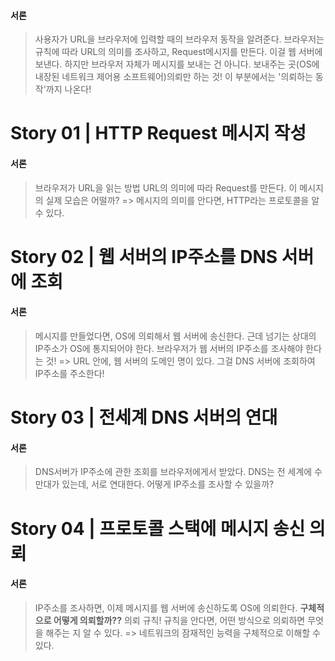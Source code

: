 #### 서론
> 사용자가 URL을 브라우저에 입력할 때의 브라우저 동작을 알려준다.
> 브라우저는 규칙에 따라 URL의 의미를 조사하고, Request메시지를 만든다.
> 이걸 웹 서버에 보낸다.
> 하지만 브라우저 자체가 메시지를 보내는 건 아니다.
> 보내주는 곳(OS에 내장된 네트워크 제어용 소프트웨어)의뢰만 하는 것!
> 이 부분에서는 '의뢰하는 동작'까지 나온다!

# Story 01 | HTTP Request 메시지 작성
#### 서론
> 브라우저가 URL을 읽는 방법
> URL의 의미에 따라 Request를 만든다.
> 이 메시지의 실제 모습은 어떨까?
> => 메시지의 의미를 안다면, HTTP라는 프로토콜을 알 수 있다.



# Story 02 | 웹 서버의 IP주소를 DNS 서버에 조회
#### 서론
> 메시지를 만들었다면, OS에 의뢰해서 웹 서버에 송신한다.
> 근데 넘기는 상대의 IP주소가 OS에 통지되어야 한다.
> 브라우저가 웹 서버의 IP주소를 조사해야 한다는 것!
> => URL 안에, 웹 서버의 도메인 명이 있다. 그걸 DNS 서버에 조회하여 IP주소를 주소한다!


# Story 03 | 전세계 DNS 서버의 연대
#### 서론
> DNS서버가 IP주소에 관한 조회를 브라우저에게서 받았다.
> DNS는 전 세계에 수만대가 있는데, 서로 연대한다.
> 어떻게 IP주소를 조사할 수 있을까?

# Story 04 | 프로토콜 스택에 메시지 송신 의뢰
#### 서론
> IP주소를 조사하면, 이제 메시지를 웹 서버에 송신하도록 OS에 의뢰한다.
> **구체적으로 어떻게 의뢰할까??**
> 의뢰 규칙!
> 규칙을 안다면, 어떤 방식으로 의뢰하면 무엇을 해주는 지 알 수 있다.
> => 네트워크의 잠재적인 능력을 구체적으로 이해할 수 있다.

